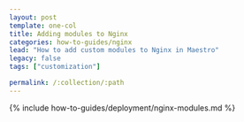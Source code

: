 ```yaml
---
layout: post
template: one-col
title: Adding modules to Nginx
categories: how-to-guides/nginx
lead: "How to add custom modules to Nginx in Maestro"
legacy: false
tags: ["customization"]

permalink: /:collection/:path
---
```

{% include how-to-guides/deployment/nginx-modules.md %}